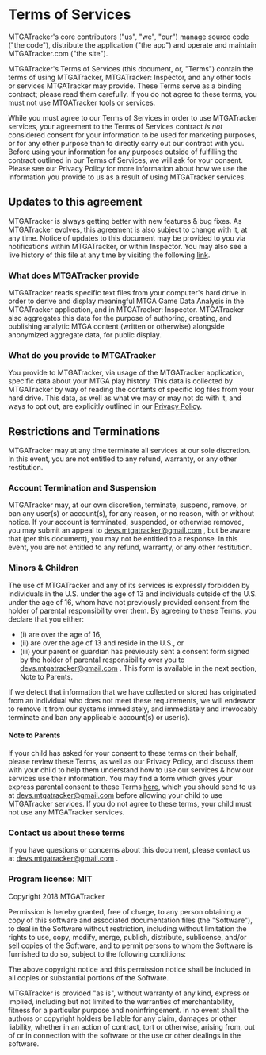 # Terms of Services

MTGATracker's core contributors ("us", "we", "our") manage source code ("the code"), distribute the
application ("the app") and operate and maintain MTGATracker.com ("the site").

MTGATracker's Terms of Services (this document, or, "Terms") contain the terms of using MTGATracker,
MTGATracker: Inspector, and any other tools or services MTGATracker may
provide. These Terms serve as a binding contract; please read
them carefully. If you do not agree to these terms, you must not  use MTGATracker tools or services.

While you must agree to our Terms of Services in order to use MTGATracker services,
your agreement to the Terms of Services contract _is not_ considered consent for your
information to be used for marketing purposes, or for any other
purpose than to directly carry out our contract with you.
Before using your information for any purposes outside of fulfilling the contract outlined in our Terms of Services,
we will ask for your consent. Please see our Privacy Policy for more information about how we use the information you
provide to us as a result of using MTGATracker services.

## Updates to this agreement

MTGATracker is always getting better with new features & bug fixes. As MTGATracker evolves, this agreement is
also subject to change with it, at any time. Notice of updates to this document may be provided to you via
notifications within MTGATracker, or within Inspector. You may also see a live history of this file at any time by
visiting the following [link](https://github.com/mtgatracker/mtgatracker/commits/master/legal/tos.md).

### What does MTGATracker provide

MTGATracker reads specific text files from your computer's hard drive in order to
derive and display meaningful MTGA Game Data Analysis in the MTGATracker application, and in MTGATracker: Inspector.
MTGATracker also aggregates this data for the purpose of authoring, creating, and publishing
analytic MTGA content (written or otherwise) alongside anonymized aggregate data, for public display.

### What do you provide to MTGATracker

You provide to MTGATracker, via usage of the MTGATracker application, specific data about your MTGA play history.
This data is collected by MTGATracker by way of reading the contents of specific log files from your hard drive.
This data, as well as what we may or may not do with it, and ways to opt out, are explicitly outlined in our
[Privacy Policy](https://github.com/mtgatracker/mtgatracker/blob/master/legal/privacy.md).

## Restrictions and Terminations

MTGATracker may at any time terminate all services at our sole discretion. In this event, you are not
entitled to any refund, warranty, or any other restitution.

### Account Termination and Suspension

MTGATracker may, at our own discretion, terminate, suspend, remove, or ban any user(s)
or account(s), for any reason, or no reason, with or without notice. If your account is
terminated, suspended, or otherwise removed, you may submit an appeal to devs.mtgatracker@gmail.com ,
but be aware that (per this document), you may not be entitled to a response. In this event, you are not
entitled to any refund, warranty, or any other restitution.

### Minors & Children

The use of MTGATracker and any of its services is expressly forbidden by individuals in the
U.S. under the age of 13 and individuals outside of the U.S. under the age of 16, whom have
not previously provided consent from the holder of parental responsibility over them. By agreeing
to these Terms, you declare that you either:

- (i) are over the age of 16, 
- (ii) are over the age of 13 and reside in the U.S., or 
- (iii) your parent or guardian has previously sent a consent form signed by the holder of parental
responsibility over you to devs.mtgatracker@gmail.com . This form is available in the
next section, Note to Parents.

If we detect that information that we have collected or stored has originated from an
individual who does not meet these requirements, we will endeavor to remove it from
our systems immediately, and immediately and irrevocably terminate and ban any applicable
account(s) or user(s).

#### Note to Parents

If your child has asked for your consent to these terms on their behalf, please
review these Terms, as well as our Privacy Policy, and discuss them with your
child to help them understand how to use our services & how our services use their
information. You may find a form which gives your express parental consent to these
Terms [here](https://mtgatracker.com/legal/MTGATracker_Parental_Consent_Form.pdf),
which you should send to us at devs.mtgatracker@gmail.com
before allowing your child to use MTGATracker services. If you do not agree to
these terms, your child must not use any MTGATracker services.

### Contact us about these terms

If you have questions or concerns about this document, please contact us at devs.mtgatracker@gmail.com .

### Program license: MIT

Copyright 2018 MTGATracker

Permission is hereby granted, free of charge, to any person obtaining a copy of this software and associated
documentation files (the "Software"), to deal in the Software without restriction, including without
limitation the rights to use, copy, modify, merge, publish, distribute, sublicense, and/or sell copies of the
Software, and to permit persons to whom the Software is furnished to do so, subject to the following conditions:

The above copyright notice and this permission notice shall be included in all copies or substantial portions of the Software.

MTGATracker is provided "as is", without warranty of any kind, express or implied, including but not limited to
the warranties of merchantability, fitness for a particular purpose and noninfringement. in no event shall the
authors or copyright holders be liable for any claim, damages or other liability, whether in an action of contract,
tort or otherwise, arising from, out of or in connection with the software or the use or other dealings in the software.
